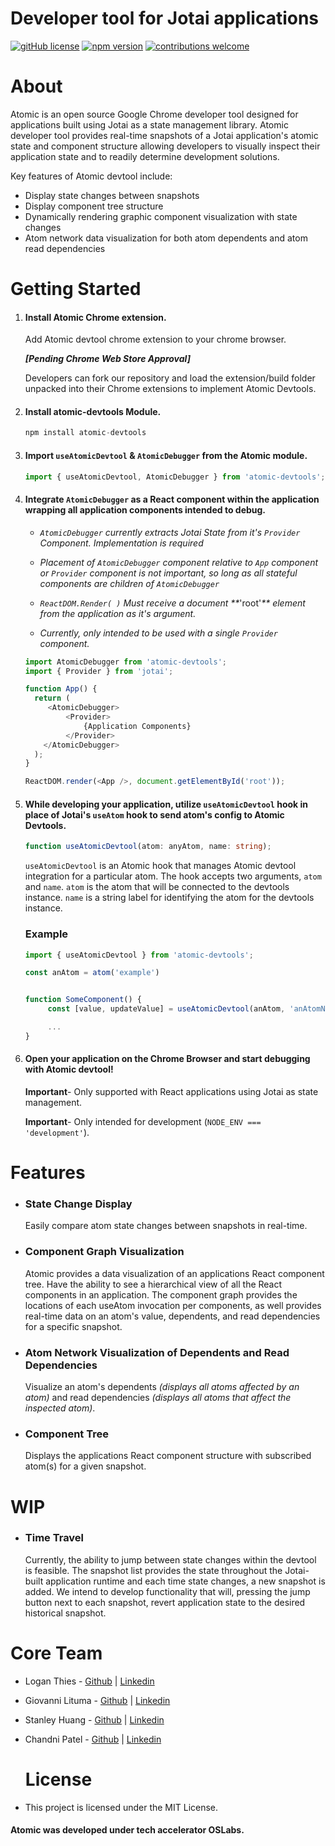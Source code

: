 <!-- BANNER LOGO
<br />
<p align="center">
    <a href="https://www.atomictool.dev"><img src="./assets/atomic-banner.png" alt="atomic banner"></a>
</p> -->

<h1>Developer tool for Jotai applications</h1>

[![gitHub license](https://img.shields.io/badge/license-MIT-green.svg)](https://github.com/oslabs-beta/atomic/blob/main/LICENSE) [![npm version](https://img.shields.io/npm/v/atomic-devtools)](https://www.npmjs.com/package/atomic-devtools) [![contributions welcome](https://img.shields.io/badge/contributions-welcome-orange.svg?style=flat)](https://github.com/oslabs-beta/atomic/issues)

<!-- ABOUT -->
<h1>About</h1>
<p>
Atomic is an open source Google Chrome developer tool designed for  applications built using Jotai as a  state management library. Atomic developer tool provides real-time snapshots of a Jotai application's atomic state and component structure allowing developers to visually inspect their application state and to readily determine development solutions.
</br>

Key features of Atomic devtool include:

- Display state changes between snapshots
- Display component tree structure
- Dynamically rendering graphic component visualization with state changes
- Atom network data visualization for both atom dependents and atom read dependencies

</p>

<!-- INSTALLATION -->
<h1>
Getting Started
</h1>

1. #### Install Atomic Chrome extension.

   Add Atomic devtool chrome extension to your chrome browser.

   **_[Pending Chrome Web Store Approval]_**

   Developers can fork our repository and load the extension/build folder unpacked into their Chrome extensions to implement Atomic Devtools.

2. #### Install atomic-devtools Module.

   ```js
   npm install atomic-devtools
   ```

3. #### Import `useAtomicDevtool` & `AtomicDebugger` from the Atomic module.

   ```js
   import { useAtomicDevtool, AtomicDebugger } from 'atomic-devtools';
   ```

4. #### Integrate `AtomicDebugger` as a React component within the application wrapping all application components intended to debug.

   - _`AtomicDebugger` currently extracts Jotai State from it's `Provider` Component. Implementation is required_

   - _Placement of `AtomicDebugger` component relative to `App` component or `Provider` component is not important, so long as all stateful components are children of `AtomicDebugger`_

   - _`ReactDOM.Render( )` Must receive a document \*\*_'root'_\*\* element from the application as it's argument._

   - _Currently, only intended to be used with a single `Provider` component._

   ```js
   import AtomicDebugger from 'atomic-devtools';
   import { Provider } from 'jotai';

   function App() {
     return (
        <AtomicDebugger>
            <Provider>
                {Application Components}
            </Provider>
       </AtomicDebugger>
     );
   }

   ReactDOM.render(<App />, document.getElementById('root'));

   ```

5. #### While developing your application, utilize `useAtomicDevtool` hook in place of Jotai's `useAtom` hook to send atom's config to Atomic Devtools.

   ```ts
   function useAtomicDevtool(atom: anyAtom, name: string);
   ```

   `useAtomicDevtool` is an Atomic hook that manages Atomic devtool integration for a particular atom. The hook accepts two arguments, `atom` and `name`. `atom` is the atom that will be connected to the devtools instance. `name` is a string label for identifying the atom for the devtools instance.

   ### Example

   ```js
   import { useAtomicDevtool } from 'atomic-devtools';

   const anAtom = atom('example')


   function SomeComponent() {
        const [value, updateValue] = useAtomicDevtool(anAtom, 'anAtomName');

        ...
   }
   ```

6. #### Open your application on the Chrome Browser and start debugging with Atomic devtool!

   **Important**- Only supported with React applications using Jotai as state management.

   **Important**- Only intended for development (`NODE_ENV === 'development'`).

<!-- FEATURES -->
<h1>
Features
</h1>

- ### State Change Display

  Easily compare atom state changes between snapshots in real-time.

    <!-- <img src="assets/stateDiff.gif" alt="stateDiff GIF" width="600px"> -->

- ### Component Graph Visualization

  Atomic provides a data visualization of an applications React component tree. Have the ability to see a hierarchical view of all the React components in an application. The component graph provides the locations of each useAtom invocation per components, as well provides real-time data on an atom's value, dependents, and read dependencies for a specific snapshot.

    <!-- <img src="assets/componentGraph.gif" alt="componentGraph GIF" width="600px"> -->

- ### Atom Network Visualization of Dependents and Read Dependencies

  Visualize an atom's dependents
  _(displays all atoms affected by an atom)_ and read dependencies _(displays all atoms that affect the inspected atom)_.

    <!-- <img src="assets/atomNetwork.gif" alt="atomNetwork GIF" width="600px"> -->

- ### Component Tree

  Displays the applications React component structure with subscribed atom(s) for a given snapshot.

    <!-- <img src="assets/componentTree.gif" alt="componentTree GIF" width="600px"> -->

<h1>
WIP
</h1>

- ### Time Travel
  Currently, the ability to jump between state changes within the devtool is feasible. The snapshot list provides the state throughout the Jotai-built application runtime and each time state changes, a new snapshot is added. We intend to develop functionality that will, pressing the jump button next to each snapshot, revert application state to the desired historical snapshot.

<!-- CORE TEAM -->
<h1>
Core Team
</h1>

- Logan Thies - [Github](https://github.com/Thiesl137) | [Linkedin](https://www.linkedin.com/in/loganthies137)
- Giovanni Lituma - [Github](https://github.com/giovannixdev) | [Linkedin](https://www.linkedin.com/in/giovanni-lituma)
- Stanley Huang - [Github](https://github.com/stanleyhuang16) | [Linkedin](https://www.linkedin.com/in/stanleyhuang16)
- Chandni Patel - [Github](https://github.com/chandnikat) | [Linkedin](https://www.linkedin.com/in/chandnip6)
  <!-- LICENSE -->
  <h1>
  License
  </h1>

- This project is licensed under the MIT License.

#### Atomic was developed under tech accelerator OSLabs.
